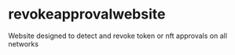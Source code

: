 # revokeapprovalwebsite
Website designed to detect and revoke token or nft approvals on all networks 
